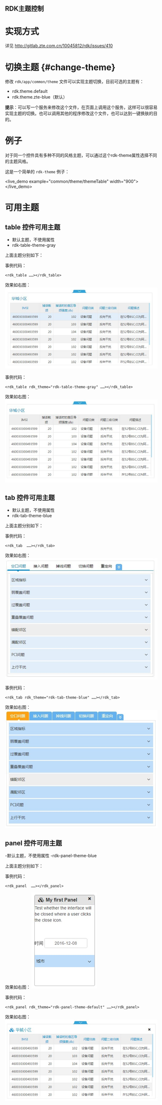 
## RDK主题控制


# 实现方式 #
详见 <http://gitlab.zte.com.cn/10045812/rdk/issues/410>

# 切换主题 {#change-theme}
修改 `rdk/app/common/theme` 文件可以实现主题切换，目前可选的主题有：

- rdk.theme.default
- rdk.theme.zte-blue（默认）

**提示**：可以写一个服务来修改这个文件，在页面上调用这个服务，这样可以很容易实现主题的切换。也可以调用其他的程序修改这个文件，也可以达到一键换肤的目的。

# 例子 #
对于同一个控件具有多种不同的风格主题，可以通过这个rdk-theme属性选择不同的主题风格。

这是一个简单的 `rdk-theme` 例子：

<live_demo example="common/theme/themeTable" width="900"></live_demo>


# 可用主题 #

## table 控件可用主题 ##

- 默认主题，不使用属性
- rdk-table-theme-gray

上面主题分别如下：

事例代码：

	<rdk_table ……></rdk_table>

效果如右图：
	<img src="table-blue.png" alt="rdk-table-theme-blue主题" title="rdk-table-theme-blue主题">

事例代码：

	<rdk_table rdk_theme="rdk-table-theme-gray" ……></rdk_table>

效果如右图：
	<img src="table-gray.png" alt="rdk-table-theme-gray主题" title="rdk-table-theme-gray主题">


## tab 控件可用主题 ##

- 默认主题，不使用属性
- rdk-tab-theme-blue

上面主题分别如下：

事例代码：

	<rdk_tab  ……></rdk_tab>

效果如右图：
	<img src="tab-default.png" alt="rdk-tab-theme-default主题" title="rdk-tab-theme-default主题">
	
事例代码：

	<rdk_tab rdk_theme="rdk-tab-theme-blue" ……></rdk_tab>
	
效果如右图：
	<img src="tab-blue.png" alt="默认主题" title="默认主题">

## panel 控件可用主题 ##

-默认主题，不使用属性
-rdk-panel-theme-blue

上面主题分别如下：

事例代码：

	<rdk_panel  ……></rdk_panel>

效果如右图：
	<img src="panel-default.png" alt="默认主题" title="默认主题">

事例代码：

	<rdk_panel rdk_theme="rdk-panel-theme-default" ……></rdk_panel>
	
效果如右图：
	<img src="panel-blue.png" alt="rdk-panel-theme-blue主题" title="rdk-panel-theme-blue主题">


